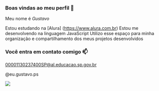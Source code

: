### Boas vindas ao meu perfil 💚

Meu nome é *Gustavo*

Estou estudando na [Alura] (https://www.alura.com.br)
Estou me desenvolvendo na linguagem JavaScript
Utilizo esse espaço para minha organização e compartilhamento dos meus projetos desenvolvidos

### Você entra em contato comigo 📫

00001130237400SP@al.educacao.sp.gov.br

@eu.gustavo.ps

![](https://media.tenor.com/hSSbqdZwix4AAAAM/gabriel-monteiro.gif)
